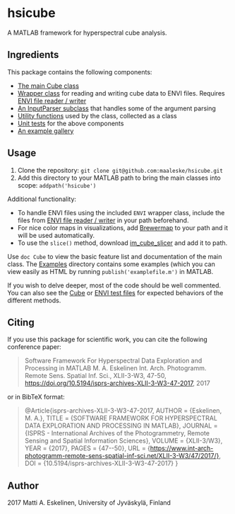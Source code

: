 # hsicube

A MATLAB framework for hyperspectral cube analysis.

## Ingredients
This package contains the following components:

  - [The main Cube class](@Cube/Cube.m)
  - [Wrapper class](@ENVI/ENVI.m) for reading and writing cube data to ENVI files. Requires [ENVI file reader / writer](http://se.mathworks.com/matlabcentral/fileexchange/27172-envi-file-reader-writer)
  - [An InputParser subclass](@CubeArgs/CubeArgs.m) that handles some of the argument parsing
  - [Utility functions](@Utils/Utils.m) used by the class, collected as a class
  - [Unit tests](tests/) for the above components
  - [An example gallery](examples/)

## Usage
1. Clone the repository:
   `git clone git@github.com:maaleske/hsicube.git`
2. Add this directory to your MATLAB path to bring the main classes into scope: 
   `addpath('hsicube')`

Additional functionality:
- To handle ENVI files using the included `ENVI` wrapper class, include the files from [ENVI file reader / writer][envi] in your path beforehand.
- For nice color maps in visualizations, add [Brewermap][colorbrewer] to your path and it will be used automatically.
- To use the `slice()` method, download [im_cube_slicer][slicer] and add it to path.

[envi]: http://se.mathworks.com/matlabcentral/fileexchange/27172-envi-file-reader-writer
[colorbrewer]: https://github.com/DrosteEffect/BrewerMap
[slicer]: https://se.mathworks.com/matlabcentral/fileexchange/40076-hyperspectral-image-cube-slicer

Use `doc Cube` to view the basic feature list and documentation of the main class. The [Examples](examples/) directory contains some examples (which you can view easily as HTML by running `publish('examplefile.m')` in MATLAB.

If you wish to delve deeper, most of the code should be well commented. You can also see the [Cube](tests/CubeTest/) or [ENVI test files](tests/ENVITest/) for expected behaviors of the different methods.

## Citing
If you use this package for scientific work, you can cite the following conference paper:

> Software Framework For Hyperspectral Data Exploration and Processing in MATLAB
> M. A. Eskelinen
> Int. Arch. Photogramm. Remote Sens. Spatial Inf. Sci., XLII-3-W3, 47-50, https://doi.org/10.5194/isprs-archives-XLII-3-W3-47-2017, 2017

or in BibTeX format:
 
>@Article{isprs-archives-XLII-3-W3-47-2017,
>AUTHOR = {Eskelinen, M. A.},
>TITLE = {SOFTWARE FRAMEWORK FOR HYPERSPECTRAL DATA EXPLORATION AND PROCESSING IN MATLAB},
>JOURNAL = {ISPRS - International Archives of the Photogrammetry, Remote Sensing and Spatial Information Sciences},
>VOLUME = {XLII-3/W3},
>YEAR = {2017},
>PAGES = {47--50},
>URL = {https://www.int-arch-photogramm-remote-sens-spatial-inf-sci.net/XLII-3-W3/47/2017/},
>DOI = {10.5194/isprs-archives-XLII-3-W3-47-2017}
>}

## Author
2017 Matti A. Eskelinen, University of Jyväskylä, Finland
